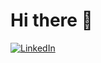 # Hi there 👋

[![LinkedIn](https://custom-icon-badges.demolab.com/badge/LinkedIn-0A66C2?logo=linkedin-white&logoColor=fff)](https://kr.linkedin.com/in/minwook-shin?trk=profile-badge)
